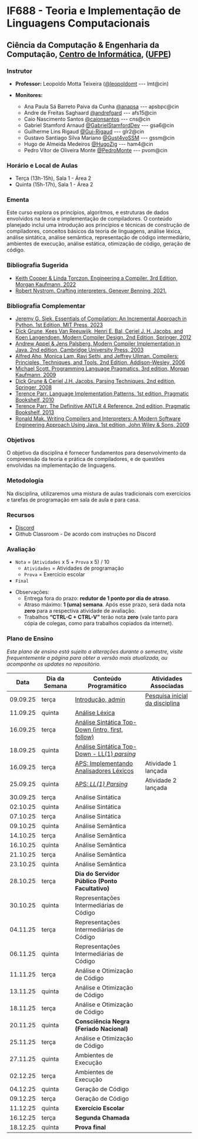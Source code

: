 # IF688 - Teoria e Implementação de Linguagens Computacionais

## Ciência da Computação & Engenharia da Computação, [Centro de Informática](http://www.cin.ufpe.br), ([UFPE](http://www.ufpe.br))

### Instrutor

* **Professor:** Leopoldo Motta Teixeira ([@leopoldomt](https://github.com/leopoldomt) --- lmt@cin)

* **Monitores:** 
  - Ana Paula Sá Barreto Paiva da Cunha	[@anapsa](https://github.com/anapsa) --- apsbpc@cin
  - Andre de Freitas Saghaard	[@andrefgard](https://github.com/andrefgard) --- afs15@cin
  - Caio Nascimento Santos	[@caionsantos](https://github.com/caionsantos) --- cns@cin
  - Gabriel Stamford Arnaud	[@GabrielStamfordDev](https://github.com/GabrielStamfordDev) --- gsa6@cin
  - Guilherme Lins Rigaud	[@Gui-Rigaud](https://github.com/Gui-Rigaud) --- glr2@cin
  - Gustavo Santiago Silva Mariano [@Gust4voSSM](https://github.com/Gust4voSSM) --- gssm@cin
  - Hugo de Almeida Medeiros [@HugoZig](https://github.com/HugoZig) --- ham4@cin
  - Pedro Vítor de Oliveira Monte [@PedroMonte](https://github.com/PedroMonte) --- pvom@cin

### Horário e Local de Aulas

* Terça (13h-15h), Sala 1 - Área 2
* Quinta (15h-17h), Sala 1 - Área 2

### Ementa

Este curso explora os princípios, algoritmos, e estruturas de dados envolvidos na teoria e implementação de compiladores. 
O conteúdo planejado inclui uma introdução aos princípios e técnicas de construção de compiladores, conceitos básicos da teoria de linguagens, análise léxica, análise sintática, análise semântica, representação de código intermediário, ambientes de execução, análise estática, otimização de código, geração de código.

### Bibliografia Sugerida

- [Keith Cooper & Linda Torczon. Engineering a Compiler. 3rd Edition, Morgan Kaufmann, 2022](https://shop.elsevier.com/books/engineering-a-compiler/cooper/978-0-12-815412-0)
- [Robert Nystrom. Crafting interpreters. Genever Benning, 2021.](https://craftinginterpreters.com/)

### Bibliografia Complementar
- [Jeremy G. Siek. Essentials of Compilation: An Incremental Approach in Python. 1st Edition, MIT Press, 2023](https://mitpress.mit.edu/9780262048248/essentials-of-compilation/)
- [Dick Grune, Kees Van Reeuwijk, Henri E. Bal, Ceriel J. H. Jacobs, and Koen Langendoen. Modern Compiler Design. 2nd Edition, Springer, 2012](https://dickgrune.com/Books/MCD_2nd_Edition/)
- [Andrew Appel & Jens Palsberg. Modern Compiler Implementation in Java. 2nd edition, Cambridge University Press, 2003](https://www.cs.princeton.edu/~appel/modern/java/)
- [Alfred Aho, Monica Lam, Ravi Sethi, and Jeffrey Ullman. Compilers: Principles, Techniques, and Tools. 2nd Edition, Addison-Wesley, 2006](http://dragonbook.stanford.edu)
- [Michael Scott. Programming Language Pragmatics. 3rd edition, Morgan Kaufmann, 2009](https://www.cs.rochester.edu/u/scott/pragmatics/3e/)
- [Dick Grune & Ceriel J.H. Jacobs. Parsing Techniques. 2nd edition, Springer, 2008](https://dickgrune.com/Books/PTAPG_2nd_Edition/)
- [Terence Parr. Language Implementation Patterns. 1st edition, Pragmatic Bookshelf, 2010](https://pragprog.com/book/tpdsl/language-implementation-patterns)
- [Terence Parr. The Definitive ANTLR 4 Reference. 2nd edition, Pragmatic Bookshelf, 2013](https://pragprog.com/book/tpantlr2/the-definitive-antlr-4-reference)
- [Ronald Mak. Writing Compilers and Interpreters: A Modern Software Engineering Approach Using Java. 1st edition, John Wiley & Sons, 2009](http://www.wiley.com/WileyCDA/WileyTitle/productCd-0470177071.html)

### Objetivos

O objetivo da disciplina é fornecer fundamentos para desenvolvimento da compreensão da teoria e prática de compiladores, e de questões envolvidas na implementação de linguagens.

### Metodologia

Na disciplina, utilizaremos uma mistura de aulas tradicionais com exercícios e tarefas de programação em sala de aula e para casa. 

### Recursos

- [Discord](https://discord.gg/GavhqBfBRM)
- Github Classroom - De acordo com instruções no Discord


### Avaliação

* `Nota` = (`Atividades` x 5 + `Prova` x 5) / 10 
  * `Atividades` = Atividades de programação
  * `Prova` = Exercício escolar
* `Final`

- Observações:
  - Entrega fora do prazo: **redutor de 1 ponto por dia de atraso**. 
  - Atraso máximo: **1 (uma) semana**. Após esse prazo, será dada nota **zero** para a respectiva atividade de avaliação.
  - Trabalhos **“CTRL-C + CTRL-V”** terão nota **zero** (vale tanto para cópia de colegas, como para trabalhos copiados da internet).

### Plano de Ensino

*Este plano de ensino está sujeito a alterações durante o semestre, visite frequentemente a página para obter a versão mais atualizada, ou acompanhe os updates no repositório.*

| Data     | Dia da Semana | Conteúdo Programático | Atividades Associadas |
|----------|---------------|-----------------------|-----------------------|
| 09.09.25 | terça         | [Introdução, admin](2025-09-09.md)                           | [Pesquisa inicial da disciplina](https://forms.gle/ydz8Ljx9nMrVFrz46) | 
| 11.09.25 | quinta        | [Análise Léxica](2025-09-11.md) |                       |
| 16.09.25 | terça         | [Análise Sintática Top-Down (intro, first, follow)](2025-09-16.md) |   |
| 18.09.25 | quinta        | [Análise Sintática Top-Down - LL(1) _parsing_](2025-09-18.md) |                       |
| 16.09.25 | terça         | [APS: Implementando Analisadores Léxicos](https://classroom.github.com/a/xG7wXD0l) |  Atividade 1 lançada |
| 25.09.25 | quinta        | [APS: _LL(1) Parsing_](#) | Atividade 2 lançada |
| 30.09.25 | terça         | Análise Sintática |                       |
| 02.10.25 | quinta        | Análise Sintática |                       |
| 07.10.25 | terça         | Análise Sintática |                       |
| 09.10.25 | quinta        | Análise Semântica |                       |
| 14.10.25 | terça         | Análise Semântica |                       |
| 16.10.25 | quinta        | Análise Semântica |                       |
| 21.10.25 | terça         | Análise Semântica |                       |
| 23.10.25 | quinta        | Análise Semântica |                       |
| 28.10.25 | terça         | **Dia do Servidor Público (Ponto Facultativo)** |   |
| 30.10.25 | quinta        | Representações Intermediárias de Código |      |
| 04.11.25 | terça         | Representações Intermediárias de Código |      |
| 06.11.25 | quinta        | Representações Intermediárias de Código |      |
| 11.11.25 | terça         | Análise e Otimização de Código |    |
| 13.11.25 | quinta        | Análise e Otimização de Código |    |
| 18.11.25 | terça         | Análise e Otimização de Código |    |
| 20.11.25 | quinta        | **Consciência Negra (Feriado Nacional)** |       |
| 25.11.25 | terça         | Análise e Otimização de Código |    |
| 27.11.25 | quinta        | Ambientes de Execução |                       |
| 02.12.25 | terça         | Ambientes de Execução |                       |
| 04.12.25 | quinta        | Geração de Código     |                       |
| 09.12.25 | terça         | Geração de Código     |                       |
| 11.12.25 | quinta        | **Exercício Escolar** |                       |
| 16.12.25 | terça         | **Segunda Chamada**   |                       | 
| 18.12.25 | quinta        | **Prova final**       |                       |
